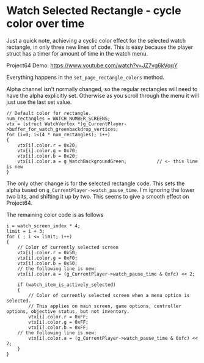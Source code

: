 # Watch Selected Rectangle - cycle color over time

Just a quick note, achieving a cyclic color effect for the selected watch rectangle, in only three new lines of code. This is easy because the player struct has a timer for amount of time in the watch menu.

Project64 Demo: https://www.youtube.com/watch?v=JZ7vg6kVqqY

Everything happens in the `set_page_rectangle_colors` method.

Alpha channel isn't normally changed, so the regular rectangles will need to have the alpha explicitly set. Otherwise as you scroll through the menu it will just use the last set value.

```
// Default color for rectangle.
num_rectangles = WATCH_NUMBER_SCREENS;
vtx = (struct WatchVertex *)g_CurrentPlayer->buffer_for_watch_greenbackdrop_vertices;
for (i=0; i<(4 * num_rectangles); i++)
{
    vtx[i].color.r = 0x20;
    vtx[i].color.g = 0x70;
    vtx[i].color.b = 0x20;
    vtx[i].color.a = g_WatchBackgroundGreen;           // <- this line is new
}
```

The only other change is for the selected rectangle code. This sets the alpha based on `g_CurrentPlayer->watch_pause_time`. I'm ignoring the lower two bits, and shifting it up by two. This seems to give a smooth effect on Project64.

The remaining color code is as follows

```
i = watch_screen_index * 4;
limit = i + 3;
for ( ; i <= limit; i++)
{
    // Color of currently selected screen
    vtx[i].color.r = 0x50;
    vtx[i].color.g = 0xF0;
    vtx[i].color.b = 0x50;
    // the following line is new:
    vtx[i].color.a = (g_CurrentPlayer->watch_pause_time & 0xfc) << 2;

    if (watch_item_is_actively_selected)
    {
        // Color of currently selected screen when a menu option is selected.
        // This applies on main screen, game options, controller options, objective status, but not inventory.
        vtx[i].color.r = 0xFF;
        vtx[i].color.g = 0xFF;
        vtx[i].color.b = 0xFF;
    // the following line is new:
        vtx[i].color.a = (g_CurrentPlayer->watch_pause_time & 0xfc) << 2;
    }
}
```